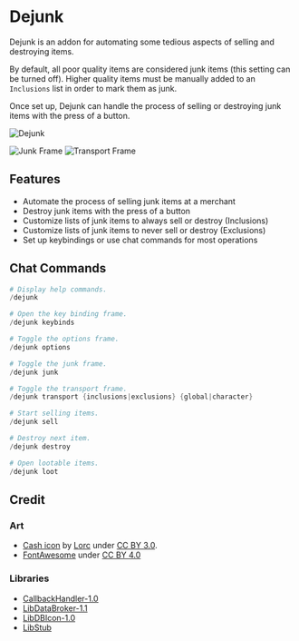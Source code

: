 # Dejunk

Dejunk is an addon for automating some tedious aspects of selling and
destroying items.

By default, all poor quality items are considered junk items (this setting can
be turned off). Higher quality items must be manually added to an `Inclusions`
list in order to mark them as junk.

Once set up, Dejunk can handle the process of selling or destroying junk items
with the press of a button.

![Dejunk](/.images/Dejunk.png?raw=true)

![Junk Frame](/.images/JunkFrame.png?raw=true)
![Transport Frame](/.images/TransportFrame.png?raw=true)

## Features

- Automate the process of selling junk items at a merchant
- Destroy junk items with the press of a button
- Customize lists of junk items to always sell or destroy (Inclusions)
- Customize lists of junk items to never sell or destroy (Exclusions)
- Set up keybindings or use chat commands for most operations

## Chat Commands

```ps1
# Display help commands.
/dejunk

# Open the key binding frame.
/dejunk keybinds

# Toggle the options frame.
/dejunk options

# Toggle the junk frame.
/dejunk junk

# Toggle the transport frame.
/dejunk transport {inclusions|exclusions} {global|character}

# Start selling items.
/dejunk sell

# Destroy next item.
/dejunk destroy

# Open lootable items.
/dejunk loot
```

## Credit

### Art

- [Cash icon](https://game-icons.net/1x1/lorc/cash.html) by [Lorc](http://lorcblog.blogspot.com/) under [CC BY 3.0](http://creativecommons.org/licenses/by/3.0/).
- [FontAwesome](https://fontawesome.com/) under [CC BY 4.0](https://creativecommons.org/licenses/by/4.0/)

### Libraries

- [CallbackHandler-1.0](https://www.wowace.com/projects/callbackhandler)
- [LibDataBroker-1.1](https://www.wowace.com/projects/libdatabroker-1-1)
- [LibDBIcon-1.0](https://www.wowace.com/projects/libdbicon-1-0)
- [LibStub](https://www.wowace.com/projects/libstub)
